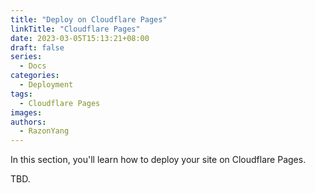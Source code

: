 ```yaml
---
title: "Deploy on Cloudflare Pages"
linkTitle: "Cloudflare Pages"
date: 2023-03-05T15:13:21+08:00
draft: false
series:
  - Docs
categories:
  - Deployment
tags:
  - Cloudflare Pages
images:
authors:
  - RazonYang
---
```


In this section, you'll learn how to deploy your site on Cloudflare Pages.

<!--more-->

TBD.
